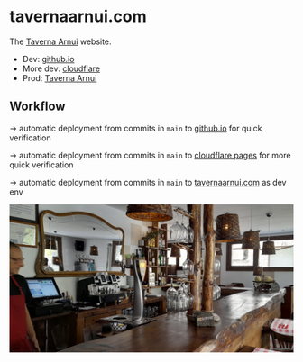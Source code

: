 # tavernaarnui.com

The [Taverna Arnui](https://tavernaarnui.com) website.

- Dev: [github.io](https://jimken123.github.io/tavernaarnui/)
- More dev: [cloudflare](https://tavernaarnui.pages.dev)
- Prod: [Taverna Arnui](https://tavernaarnui.com)

## Workflow

-> automatic deployment from commits in `main` to [github.io](https://jimken123.github.io/tavernaarnui/) for quick verification

-> automatic deployment from commits in `main` to [cloudflare pages](https://tavernaarnui.pages.dev) for more quick verification

-> automatic deployment from commits in `main` to [tavernaarnui.com](https://tavernaarnui.com) as dev env

![](assets/img/hero-bg.jpg)
